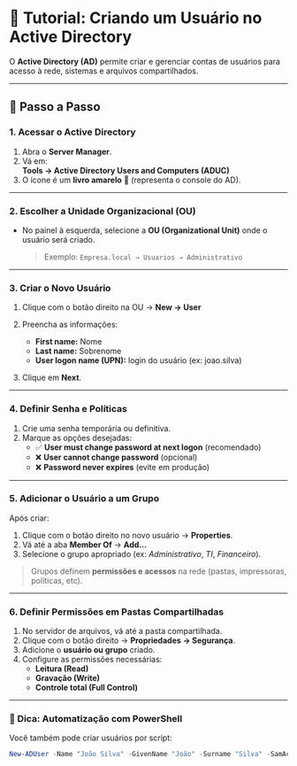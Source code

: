 # 👤 Tutorial: Criando um Usuário no Active Directory

O **Active Directory (AD)** permite criar e gerenciar contas de usuários para acesso à rede, sistemas e arquivos compartilhados.

---

## 🧭 Passo a Passo

### 1. Acessar o Active Directory
1. Abra o **Server Manager**.  
2. Vá em:  
   **Tools → Active Directory Users and Computers (ADUC)**  
3. O ícone é um **livro amarelo** 📒 (representa o console do AD).

---

### 2. Escolher a Unidade Organizacional (OU)
- No painel à esquerda, selecione a **OU (Organizational Unit)** onde o usuário será criado.  
  > Exemplo: `Empresa.local → Usuarios → Administrativo`

---

### 3. Criar o Novo Usuário
1. Clique com o botão direito na OU → **New → User**  
2. Preencha as informações:
   - **First name:** Nome  
   - **Last name:** Sobrenome  
   - **User logon name (UPN):** login do usuário (ex: joao.silva)

3. Clique em **Next**.

---

### 4. Definir Senha e Políticas
1. Crie uma senha temporária ou definitiva.  
2. Marque as opções desejadas:
   - ✅ **User must change password at next logon** (recomendado)  
   - ❌ **User cannot change password** (opcional)  
   - ❌ **Password never expires** (evite em produção)

---

### 5. Adicionar o Usuário a um Grupo
Após criar:
1. Clique com o botão direito no novo usuário → **Properties**.  
2. Vá até a aba **Member Of** → **Add...**  
3. Selecione o grupo apropriado (ex: *Administrativo*, *TI*, *Financeiro*).  

> Grupos definem **permissões e acessos** na rede (pastas, impressoras, políticas, etc).

---

### 6. Definir Permissões em Pastas Compartilhadas
1. No servidor de arquivos, vá até a pasta compartilhada.  
2. Clique com o botão direito → **Propriedades → Segurança**.  
3. Adicione o **usuário ou grupo** criado.  
4. Configure as permissões necessárias:
   - **Leitura (Read)**
   - **Gravação (Write)**
   - **Controle total (Full Control)**  

---

### 🧠 Dica: Automatização com PowerShell
Você também pode criar usuários por script:
```powershell
New-ADUser -Name "João Silva" -GivenName "João" -Surname "Silva" -SamAccountName "joao.silva" -UserPrincipalName "joao.silva@empresa.local" -Path "OU=Usuarios,DC=empresa,DC=local" -AccountPassword (ConvertTo-SecureString "Senha123@" -AsPlainText -Force) -Enabled $true
